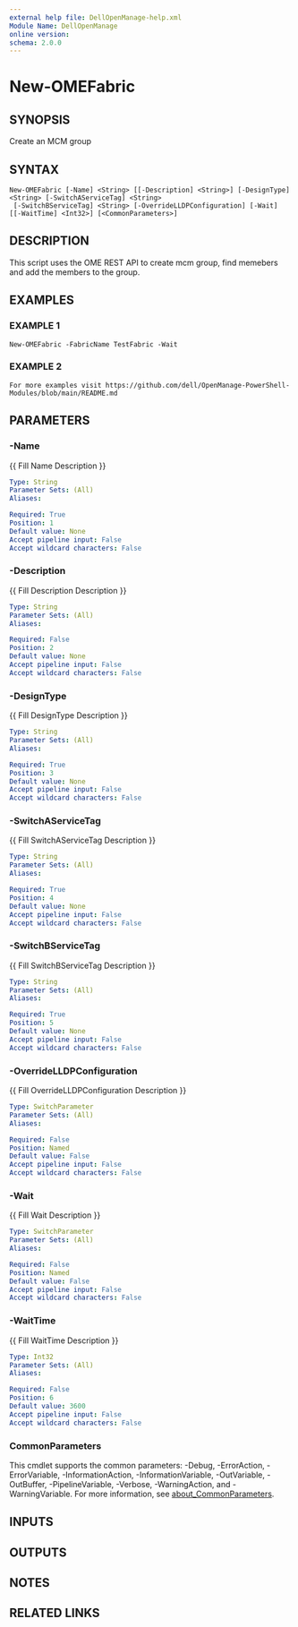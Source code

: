 ```yaml
---
external help file: DellOpenManage-help.xml
Module Name: DellOpenManage
online version:
schema: 2.0.0
---
```


# New-OMEFabric

## SYNOPSIS
Create an MCM group

## SYNTAX

```
New-OMEFabric [-Name] <String> [[-Description] <String>] [-DesignType] <String> [-SwitchAServiceTag] <String>
 [-SwitchBServiceTag] <String> [-OverrideLLDPConfiguration] [-Wait] [[-WaitTime] <Int32>] [<CommonParameters>]
```

## DESCRIPTION
This script uses the OME REST API to create mcm group, find memebers and add the members to the group.

## EXAMPLES

### EXAMPLE 1
```
New-OMEFabric -FabricName TestFabric -Wait
```

### EXAMPLE 2
```
For more examples visit https://github.com/dell/OpenManage-PowerShell-Modules/blob/main/README.md
```

## PARAMETERS

### -Name
{{ Fill Name Description }}

```yaml
Type: String
Parameter Sets: (All)
Aliases:

Required: True
Position: 1
Default value: None
Accept pipeline input: False
Accept wildcard characters: False
```

### -Description
{{ Fill Description Description }}

```yaml
Type: String
Parameter Sets: (All)
Aliases:

Required: False
Position: 2
Default value: None
Accept pipeline input: False
Accept wildcard characters: False
```

### -DesignType
{{ Fill DesignType Description }}

```yaml
Type: String
Parameter Sets: (All)
Aliases:

Required: True
Position: 3
Default value: None
Accept pipeline input: False
Accept wildcard characters: False
```

### -SwitchAServiceTag
{{ Fill SwitchAServiceTag Description }}

```yaml
Type: String
Parameter Sets: (All)
Aliases:

Required: True
Position: 4
Default value: None
Accept pipeline input: False
Accept wildcard characters: False
```

### -SwitchBServiceTag
{{ Fill SwitchBServiceTag Description }}

```yaml
Type: String
Parameter Sets: (All)
Aliases:

Required: True
Position: 5
Default value: None
Accept pipeline input: False
Accept wildcard characters: False
```

### -OverrideLLDPConfiguration
{{ Fill OverrideLLDPConfiguration Description }}

```yaml
Type: SwitchParameter
Parameter Sets: (All)
Aliases:

Required: False
Position: Named
Default value: False
Accept pipeline input: False
Accept wildcard characters: False
```

### -Wait
{{ Fill Wait Description }}

```yaml
Type: SwitchParameter
Parameter Sets: (All)
Aliases:

Required: False
Position: Named
Default value: False
Accept pipeline input: False
Accept wildcard characters: False
```

### -WaitTime
{{ Fill WaitTime Description }}

```yaml
Type: Int32
Parameter Sets: (All)
Aliases:

Required: False
Position: 6
Default value: 3600
Accept pipeline input: False
Accept wildcard characters: False
```

### CommonParameters
This cmdlet supports the common parameters: -Debug, -ErrorAction, -ErrorVariable, -InformationAction, -InformationVariable, -OutVariable, -OutBuffer, -PipelineVariable, -Verbose, -WarningAction, and -WarningVariable. For more information, see [about_CommonParameters](http://go.microsoft.com/fwlink/?LinkID=113216).

## INPUTS

## OUTPUTS

## NOTES

## RELATED LINKS
